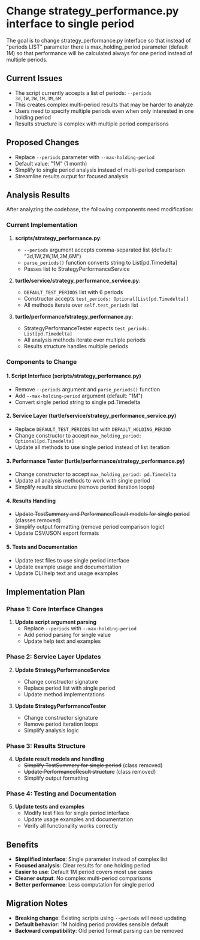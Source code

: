# Change strategy_performance.py interface to single period
The goal is to change strategy_performance.py interface so that instead of "periods LIST" parameter
there is max_holding_period parameter (default 1M) so that performance will be calculated always
for one period instead of multiple periods.

## Current Issues
- The script currently accepts a list of periods: `--periods 3d,1W,2W,1M,3M,6M`
- This creates complex multi-period results that may be harder to analyze
- Users need to specify multiple periods even when only interested in one holding period
- Results structure is complex with multiple period comparisons

## Proposed Changes
- Replace `--periods` parameter with `--max-holding-period` 
- Default value: "1M" (1 month)
- Simplify to single period analysis instead of multi-period comparison
- Streamline results output for focused analysis

## Analysis Results
After analyzing the codebase, the following components need modification:

### Current Implementation
1. **scripts/strategy_performance.py**:
   - `--periods` argument accepts comma-separated list (default: "3d,1W,2W,1M,3M,6M")
   - `parse_periods()` function converts string to List[pd.Timedelta]
   - Passes list to StrategyPerformanceService

2. **turtle/service/strategy_performance_service.py**:
   - `DEFAULT_TEST_PERIODS` list with 6 periods
   - Constructor accepts `test_periods: Optional[List[pd.Timedelta]]`
   - All methods iterate over `self.test_periods` list

3. **turtle/performance/strategy_performance.py**:
   - StrategyPerformanceTester expects `test_periods: List[pd.Timedelta]`
   - All analysis methods iterate over multiple periods
   - Results structure handles multiple periods

### Components to Change

#### 1. Script Interface (scripts/strategy_performance.py)
- Remove `--periods` argument and `parse_periods()` function
- Add `--max-holding-period` argument (default: "1M")
- Convert single period string to single pd.Timedelta

#### 2. Service Layer (turtle/service/strategy_performance_service.py)
- Replace `DEFAULT_TEST_PERIODS` list with `DEFAULT_HOLDING_PERIOD`
- Change constructor to accept `max_holding_period: Optional[pd.Timedelta]`
- Update all methods to use single period instead of list iteration

#### 3. Performance Tester (turtle/performance/strategy_performance.py)
- Change constructor to accept `max_holding_period: pd.Timedelta` 
- Update all analysis methods to work with single period
- Simplify results structure (remove period iteration loops)

#### 4. Results Handling
- ~~Update TestSummary and PerformanceResult models for single period~~ (classes removed)
- Simplify output formatting (remove period comparison logic)
- Update CSV/JSON export formats

#### 5. Tests and Documentation
- Update test files to use single period interface
- Update example usage and documentation
- Update CLI help text and usage examples

## Implementation Plan

### Phase 1: Core Interface Changes
1. **Update script argument parsing**
   - Replace `--periods` with `--max-holding-period`
   - Add period parsing for single value
   - Update help text and examples

### Phase 2: Service Layer Updates  
2. **Update StrategyPerformanceService**
   - Change constructor signature
   - Replace period list with single period
   - Update method implementations

3. **Update StrategyPerformanceTester**
   - Change constructor signature  
   - Remove period iteration loops
   - Simplify analysis logic

### Phase 3: Results Structure
4. **Update result models and handling**
   - ~~Simplify TestSummary for single period~~ (class removed)
   - ~~Update PerformanceResult structure~~ (class removed)
   - Simplify output formatting

### Phase 4: Testing and Documentation
5. **Update tests and examples**
   - Modify test files for single period interface
   - Update usage examples and documentation
   - Verify all functionality works correctly

## Benefits
- **Simplified interface**: Single parameter instead of complex list
- **Focused analysis**: Clear results for one holding period
- **Easier to use**: Default 1M period covers most use cases
- **Cleaner output**: No complex multi-period comparisons
- **Better performance**: Less computation for single period

## Migration Notes
- **Breaking change**: Existing scripts using `--periods` will need updating
- **Default behavior**: 1M holding period provides sensible default
- **Backward compatibility**: Old period format parsing can be removed
